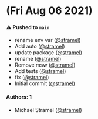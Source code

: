 # (Fri Aug 06 2021)

#### ⚠️ Pushed to `main`

- rename env var ([@stramel](https://github.com/stramel))
- Add auto ([@stramel](https://github.com/stramel))
- update package ([@stramel](https://github.com/stramel))
- rename ([@stramel](https://github.com/stramel))
- Remove msw ([@stramel](https://github.com/stramel))
- Add tests ([@stramel](https://github.com/stramel))
- fix ([@stramel](https://github.com/stramel))
- Initial commit ([@stramel](https://github.com/stramel))

#### Authors: 1

- Michael Stramel ([@stramel](https://github.com/stramel))
